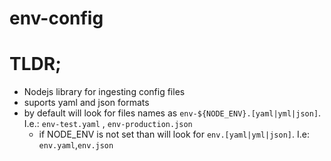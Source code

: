 # env-config

# TLDR;

- Nodejs library for ingesting config files
- suports yaml and json formats
- by default will look for files names as `env-${NODE_ENV}.[yaml|yml|json]`. I.e.: `env-test.yaml`
  , `env-production.json`
    - if NODE_ENV is not set than will look for `env.[yaml|yml|json]`. I.e: `env.yaml`,`env.json`
